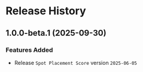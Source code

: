 # Release History

## 1.0.0-beta.1 (2025-09-30)

### Features Added

- Release `Spot Placement Score` version `2025-06-05`
